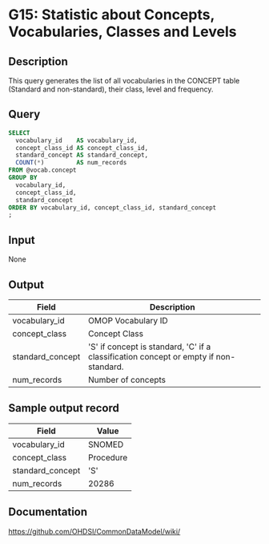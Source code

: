 <!---
Group:general
Name:G15 Statistic about Concepts, Vocabularies, Classes and Levels
Author:Patrick Ryan
CDM Version: 5.3
-->

# G15: Statistic about Concepts, Vocabularies, Classes and Levels

## Description
This query generates the list of all vocabularies in the CONCEPT table (Standard and non-standard), their class, level and frequency.

## Query
```sql
SELECT
  vocabulary_id    AS vocabulary_id,
  concept_class_id AS concept_class_id,
  standard_concept AS standard_concept,
  COUNT(*)         AS num_records
FROM @vocab.concept
GROUP BY
  vocabulary_id,
  concept_class_id,
  standard_concept
ORDER BY vocabulary_id, concept_class_id, standard_concept
;
```

## Input

None

## Output

| Field |  Description |
| --- | --- |
|  vocabulary_id |  OMOP Vocabulary ID |
|  concept_class |  Concept Class |
|  standard_concept |  'S' if concept is standard, 'C' if a classification concept or empty if non-standard.|
|  num_records |  Number of concepts |

## Sample output record

|  Field |  Value |
| --- | --- |
|  vocabulary_id |  SNOMED |
|  concept_class |  Procedure |
|  standard_concept |  'S' |
|  num_records |  20286 |

## Documentation
https://github.com/OHDSI/CommonDataModel/wiki/

